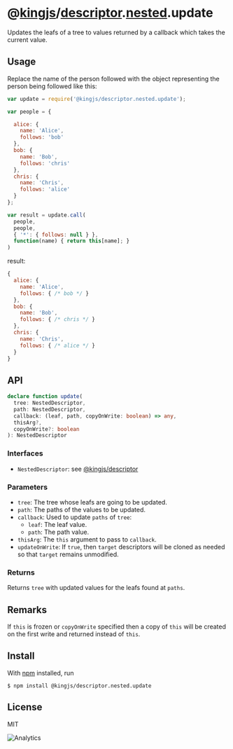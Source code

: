 # @[kingjs](https://www.npmjs.com/package/kingjs)/[descriptor](https://www.npmjs.com/package/@kingjs/descriptor).[nested](https://www.npmjs.com/package/@kingjs/descriptor.nested).update
Updates the leafs of a tree to values returned by a callback which takes the current value.
## Usage
Replace the name of the person followed with the object representing the person being followed like this:
```js
var update = require('@kingjs/descriptor.nested.update');

var people = {

  alice: {
    name: 'Alice',
    follows: 'bob'
  },
  bob: {
    name: 'Bob', 
    follows: 'chris'
  },
  chris: {
    name: 'Chris',
    follows: 'alice'
  }
};

var result = update.call(
  people,
  people,
  { '*': { follows: null } },
  function(name) { return this[name]; }
)
```
result:
```js
{
  alice: {
    name: 'Alice',
    follows: { /* bob */ }
  },
  bob: {
    name: 'Bob', 
    follows: { /* chris */ }
  },
  chris: {
    name: 'Chris',
    follows: { /* alice */ }
  }
}
```
## API
```ts
declare function update(
  tree: NestedDescriptor,
  path: NestedDescriptor,
  callback: (leaf, path, copyOnWrite: boolean) => any,
  thisArg?,
  copyOnWrite?: boolean
): NestedDescriptor
```
### Interfaces
- `NestedDescriptor`: see [@kingjs/descriptor][descriptor]
### Parameters
- `tree`: The tree whose leafs are going to be updated.
- `path`: The paths of the values to be updated. 
- `callback`: Used to update `paths` of `tree`:
  - `leaf`: The leaf value.
  - `path`: The path value.
- `thisArg`: The `this` argument to pass to `callback`.
- `updateOnWrite`: If `true`, then `target` descriptors will be cloned as needed so that `target` remains unmodified.
### Returns
Returns `tree` with updated values for the leafs found at `paths`.
## Remarks
If `this` is frozen or `copyOnWrite` specified then a copy of `this` will be created on the first write and returned instead of `this`.
## Install
With [npm](https://npmjs.org/) installed, run
```
$ npm install @kingjs/descriptor.nested.update
```
## License
MIT

![Analytics](https://analytics.kingjs.net/descriptor/nested/update)

  [descriptor]: https://www.npmjs.com/package/@kingjs/descriptor